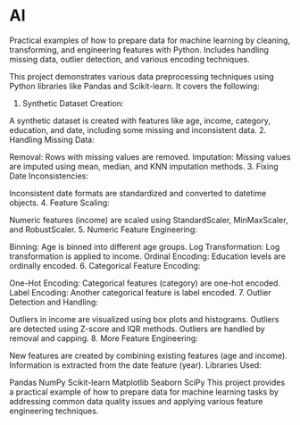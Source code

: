 # AI
Practical examples of how to prepare data for machine learning by cleaning, transforming, and engineering features with Python. Includes handling missing data, outlier detection, and various encoding techniques.

This project demonstrates various data preprocessing techniques using Python libraries like Pandas and Scikit-learn. It covers the following:

1. Synthetic Dataset Creation:

A synthetic dataset is created with features like age, income, category, education, and date, including some missing and inconsistent data.
2. Handling Missing Data:

Removal: Rows with missing values are removed.
Imputation: Missing values are imputed using mean, median, and KNN imputation methods.
3. Fixing Date Inconsistencies:

Inconsistent date formats are standardized and converted to datetime objects.
4. Feature Scaling:

Numeric features (income) are scaled using StandardScaler, MinMaxScaler, and RobustScaler.
5. Numeric Feature Engineering:

Binning: Age is binned into different age groups.
Log Transformation: Log transformation is applied to income.
Ordinal Encoding: Education levels are ordinally encoded.
6. Categorical Feature Encoding:

One-Hot Encoding: Categorical features (category) are one-hot encoded.
Label Encoding: Another categorical feature is label encoded.
7. Outlier Detection and Handling:

Outliers in income are visualized using box plots and histograms.
Outliers are detected using Z-score and IQR methods.
Outliers are handled by removal and capping.
8.  More Feature Engineering:

New features are created by combining existing features (age and income).
Information is extracted from the date feature (year).
Libraries Used:

Pandas
NumPy
Scikit-learn
Matplotlib
Seaborn
SciPy
This project provides a practical example of how to prepare data for machine learning tasks by addressing common data quality issues and applying various feature engineering techniques.
